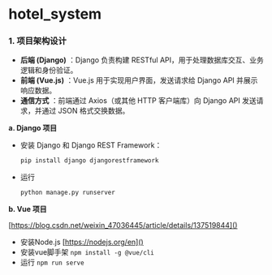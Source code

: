 # hotel_system

### 1. **项目架构设计**

* **后端 (Django)** ：Django 负责构建 RESTful API，用于处理数据库交互、业务逻辑和身份验证。
* **前端 (Vue.js)** ：Vue.js 用于实现用户界面，发送请求给 Django API 并展示响应数据。
* **通信方式** ：前端通过 Axios（或其他 HTTP 客户端库）向 Django API 发送请求，并通过 JSON 格式交换数据。

**a. Django 项目**

* 安装 Django 和 Django REST Framework：
  ```bash
  pip install django djangorestframework
  ```

+ 运行
  ```bash
  python manage.py runserver 
  ```

**b. Vue 项目**

[https://blog.csdn.net/weixin_47036445/article/details/137519844]()

+ 安装Node.js [https://nodejs.org/en]()
+ 安装vue脚手架 `npm install -g @vue/cli`
+ 运行 `npm run serve`
